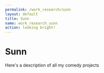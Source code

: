 ```yaml
---
permalink: /work_research/sunn
layout: default
title: Sunn
name: work_research_sunn
action: looking bright!
---
```

# Sunn

Here's a description of all my comedy projects